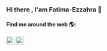 ### Hi there , I'am Fatima-Ezzahra 👋


#### Find me around the web 🌎:

<a href="https://www.linkedin.com/in/fatima-ezzahra-yahya/">  
  <img align="left" alt="Linkedin" width="22px" src="https://cdn.jsdelivr.net/npm/simple-icons@v3/icons/linkedin.svg" />
</a>

<a href="https://www.instagram.com/yahyafatimaezzahra/">
  <img align="left" alt="Instagram" width="22px" src="https://cdn.jsdelivr.net/npm/simple-icons@v3/icons/instagram.svg" />
</a>
